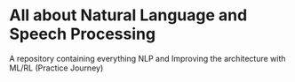 # All about Natural Language and Speech Processing     
A repository containing everything NLP and Improving the architecture with ML/RL (Practice Journey)     
   
                                      

